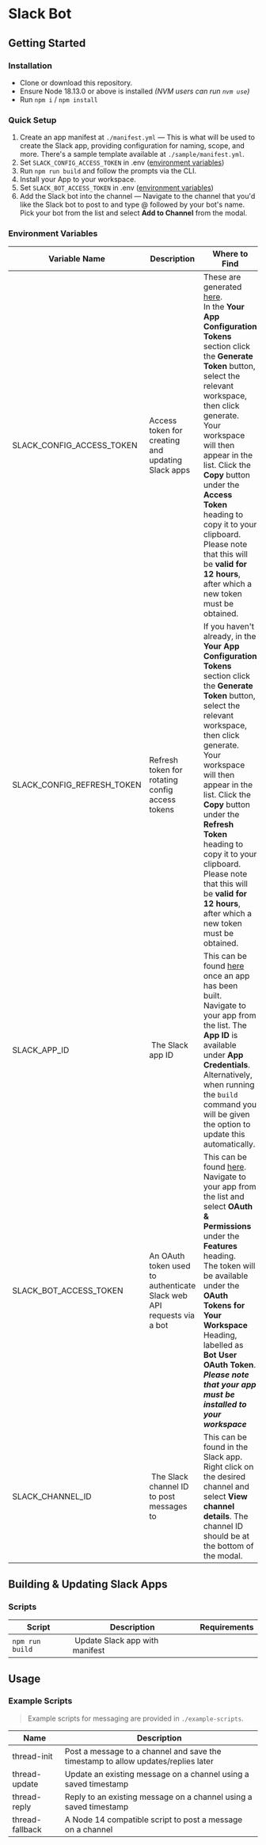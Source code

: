 # Slack Bot

## Getting Started

### Installation

- Clone or download this repository.
- Ensure Node 18.13.0 or above is installed *(NVM users can run `nvm use`)*
- Run `npm i` / `npm install`

### Quick Setup

1. Create an app manifest at `./manifest.yml` — This is what will be used to create the Slack app, providing configuration for naming, scope, and more. There's a sample template available at `./sample/manifest.yml`.
1. Set `SLACK_CONFIG_ACCESS_TOKEN` in .env ([environment variables](#environment-variables))
1. Run `npm run build` and follow the prompts via the CLI.
1. Install your App to your workspace.
1. Set `SLACK_BOT_ACCESS_TOKEN` in .env ([environment variables](#environment-variables))
1. Add the Slack bot into the channel — Navigate to the channel that you'd like the Slack bot to post to and type @ followed by your bot's name. Pick your bot from the list and select **Add to Channel** from the modal.

### Environment Variables

Variable Name | Description | Where to Find
--- | --- | ---
SLACK_CONFIG_ACCESS_TOKEN | Access token for creating and updating Slack apps| These are generated [here](https://api.slack.com/apps).<br/>In the **Your App Configuration Tokens** section click the **Generate Token** button, select the relevant workspace, then click generate.<br/>Your workspace will then appear in the list. Click the **Copy** button under the **Access Token** heading to copy it to your clipboard.<br/>Please note that this will be **valid for 12 hours**, after which a new token must be obtained.
SLACK_CONFIG_REFRESH_TOKEN | Refresh token for rotating config access tokens | If you haven't already, in the **Your App Configuration Tokens** section click the **Generate Token** button, select the relevant workspace, then click generate.<br/>Your workspace will then appear in the list. Click the **Copy** button under the **Refresh Token** heading to copy it to your clipboard.<br/>Please note that this will be **valid for 12 hours**, after which a new token must be obtained.
SLACK_APP_ID | The Slack app ID | This can be found [here](https://api.slack.com/apps) once an app has been built.<br/>Navigate to your app from the list. The **App ID** is available under **App Credentials**.<br/>Alternatively, when running the `build` command you will be given the option to update this automatically.
SLACK_BOT_ACCESS_TOKEN | An OAuth token used to authenticate Slack web API requests via a bot | This can be found [here](https://api.slack.com/apps).<br/>Navigate to your app from the list and select **OAuth & Permissions** under the **Features** heading.<br/>The token will be available under the **OAuth Tokens for Your Workspace** Heading, labelled as **Bot User OAuth Token**.<br/>***Please note that your app must be installed to your workspace***
SLACK_CHANNEL_ID | The Slack channel ID to post messages to | This can be found in the Slack app.<br/>Right click on the desired channel and select **View channel details**. The channel ID should be at the bottom of the modal.


## Building & Updating Slack Apps

### Scripts
Script | Description | Requirements
--- | --- | ---
`npm run build` | Update Slack app with manifest | 

## Usage

### Example Scripts
> Example scripts for messaging are provided in `./example-scripts`.

Name | Description
--- | ---
thread-init | Post a message to a channel and save the timestamp to allow updates/replies later
thread-update | Update an existing message on a channel using a saved timestamp
thread-reply | Reply to an existing message on a channel using a saved timestamp
thread-fallback | A Node 14 compatible script to post a message on a channel
